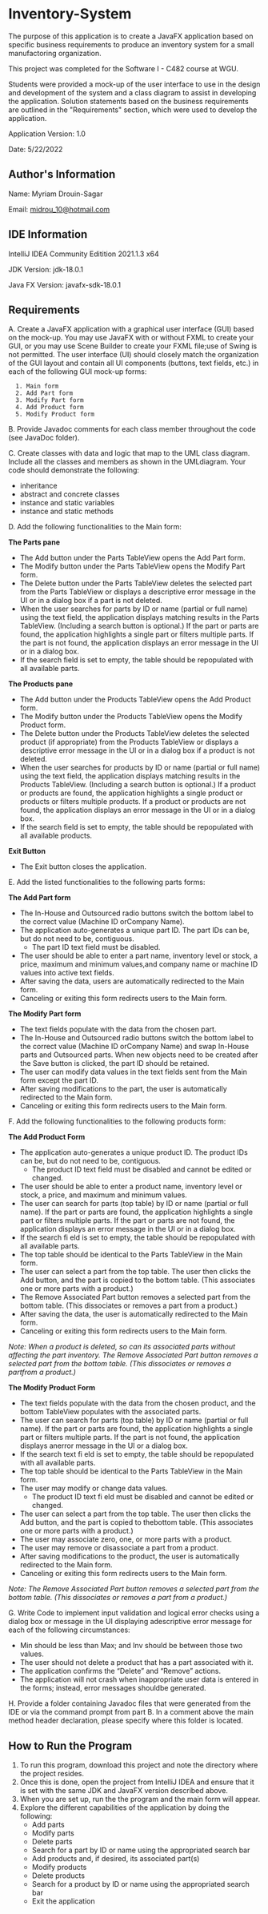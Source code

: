 # Inventory-System


The purpose of this application is to create a JavaFX application based on specific business requirements to produce an inventory system for a small manufactoring organization.

This project was completed for the Software I - C482 course at WGU.

Students were provided a mock-up of the user interface to use in the design and development of the system and a class diagram to assist in developing the application.
Solution statements based on the business requirements are outlined in the "Requirements" section, which were used to develop the application.  



Application Version: 1.0

Date: 5/22/2022




## Author's Information 

Name: Myriam Drouin-Sagar

Email: midrou_10@hotmail.com



## IDE Information

IntelliJ IDEA Community Editition 2021.1.3 x64

JDK Version: jdk-18.0.1

Java FX Version: javafx-sdk-18.0.1 


 
## Requirements
A. Create a JavaFX application with a graphical user interface (GUI) based on the mock-up. You may use JavaFX with or without FXML to create your GUI, or you may use Scene Builder to create your FXML file;use of Swing is not permitted.
The user interface (UI) should closely match the organization of the GUI layout and contain all UI components (buttons, text fields, etc.) in each of the following GUI mock-up forms:
   
      1. Main form
      2. Add Part form
      3. Modify Part form
      4. Add Product form
      5. Modify Product form
      
B.  Provide Javadoc comments for each class member throughout the code (see JavaDoc folder).

C. Create classes with data and logic that map to the UML class diagram. Include all the classes and members as shown in the UMLdiagram. Your code should demonstrate the following:


   * inheritance
   * abstract and concrete classes
   * instance and static variables
   * instance and static methods

D. Add the following functionalities to the Main form:

**The Parts pane**

   * The Add button under the Parts TableView opens the Add Part form.
   * The Modify button under the Parts TableView opens the Modify Part form.
   * The Delete button under the Parts TableView deletes the selected part from the Parts TableView or displays a descriptive error message in the UI or in a dialog box if a part is not deleted.
   * When the user searches for parts by ID or name (partial or full name) using the text field, the application displays matching results in the Parts TableView. (Including a search button is optional.)
     If the part or parts are found, the application highlights a single part or filters multiple parts. If the part is not found, the application displays an error message in the UI or in a dialog box.
   * If the search field is set to empty, the table should be repopulated with all available parts.

**The Products pane** 

   * The Add button under the Products TableView opens the Add Product form.
   * The Modify button under the Products TableView opens the Modify Product form.
   * The Delete button under the Products TableView deletes the selected product (if appropriate) from the Products TableView or displays a descriptive error message in the UI or in a dialog box if a product is not deleted.
   * When the user searches for products by ID or name (partial or full name) using the text field, the application displays matching results in the Products TableView. (Including a search button is optional.) 
     If a product or products are found, the application highlights a single product or products or filters multiple products. If a product or products are not found, the application displays an error message in the UI or in a dialog box.
   * If the search field is set to empty, the table should be repopulated with all available products.

**Exit Button**

   * The Exit button closes the application.

E. Add the listed functionalities to the following parts forms: 

**The Add Part form**

   * The In-House and Outsourced radio buttons switch the bottom label to the correct value (Machine ID orCompany Name).
   * The application auto-generates a unique part ID. The part IDs can be, but do not need to be, contiguous.
     - The part ID text field must be disabled.
   * The user should be able to enter a part name, inventory level or stock, a price, maximum and minimum values,and company name or machine ID values into active text fields.
   * After saving the data, users are automatically redirected to the Main form.
   * Canceling or exiting this form redirects users to the Main form.

**The Modify Part form** 

   * The text fields populate with the data from the chosen part.
   * The In-House and Outsourced radio buttons switch the bottom label to the correct value (Machine ID orCompany Name) and swap In-House parts and Outsourced parts.
     When new objects need to be created after the Save button is clicked, the part ID should be retained.
   * The user can modify data values in the text fields sent from the Main form except the part ID.
   * After saving modifications to the part, the user is automatically redirected to the Main form.
   * Canceling or exiting this form redirects users to the Main form.

F. Add the following functionalities to the following products form:

**The Add Product Form**

   * The application auto-generates a unique product ID. The product IDs can be, but do not need to be, contiguous.
     - The product ID text field must be disabled and cannot be edited or changed.
   * The user should be able to enter a product name, inventory level or stock, a price, and maximum and minimum values.
   * The user can search for parts (top table) by ID or name (partial or full name). If the part or parts are found, the application highlights a single part or filters multiple parts. 
     If the part or parts are not found, the application displays an error message in the UI or in a dialog box.
   * If the search fi eld is set to empty, the table should be repopulated with all available parts.
   * The top table should be identical to the Parts TableView in the Main form.
   * The user can select a part from the top table. The user then clicks the Add button, and the part is copied to the bottom table. (This associates one or more parts with a product.)
   * The Remove Associated Part button removes a selected part from the bottom table. (This dissociates or removes a part from a product.)
   * After saving the data, the user is automatically redirected to the Main form.
   * Canceling or exiting this form redirects users to the Main form.
      
*Note: When a product is deleted, so can its associated parts without affecting the part inventory. The Remove Associated Part button removes a selected part from the bottom table. (This dissociates or removes a partfrom a product.)*
      
 **The Modify Product Form**

   * The text fields populate with the data from the chosen product, and the bottom TableView populates with the associated parts.
   * The user can search for parts (top table) by ID or name (partial or full name). If the part or parts are found, the application highlights a single part or filters multiple parts.
     If the part is not found, the application displays anerror message in the UI or a dialog box.
   * If the search text fi eld is set to empty, the table should be repopulated with all available parts.
   * The top table should be identical to the Parts TableView in the Main form.
   * The user may modify or change data values.
     - The product ID text fi eld must be disabled and cannot be edited or changed.
   * The user can select a part from the top table. The user then clicks the Add button, and the part is copied to thebottom table. (This associates one or more parts with a product.)
   * The user may associate zero, one, or more parts with a product.
   * The user may remove or disassociate a part from a product.
   * After saving modifications to the product, the user is automatically redirected to the Main form.
   * Canceling or exiting this form redirects users to the Main form.

*Note: The Remove Associated Part button removes a selected part from the bottom table. (This dissociates or removes a part from a product.)*

G. Write Code to implement input validation and logical error checks using a dialog box or message in the UI displaying adescriptive error message for each of the following circumstances:

 * Min should be less than Max; and Inv should be between those two values.
 * The user should not delete a product that has a part associated with it.
 * The application confirms the “Delete” and “Remove” actions.
 * The application will not crash when inappropriate user data is entered in the forms; instead, error messages shouldbe generated.

H. Provide a folder containing Javadoc files that were generated from the IDE or via the command prompt from part B. In a comment above the main method header declaration, please specify where this folder is located.

## How to Run the Program 

  1. To run this program, download this project and note the directory where the project resides.
  2. Once this is done, open the project from IntelliJ IDEA and ensure that it is set with the same JDK and JavaFX version described above.
  3. When you are set up, run the the program and the main form will appear.
  4. Explore the different capabilities of the application by doing the following:
     - Add parts
     - Modify parts
     - Delete parts
     - Search for a part by ID or name using the appropriated search bar 
     - Add products and, if desired, its associated part(s)
     - Modify products
     - Delete products
     - Search for a product by ID or name using the appropriated search bar
     - Exit the application
 



